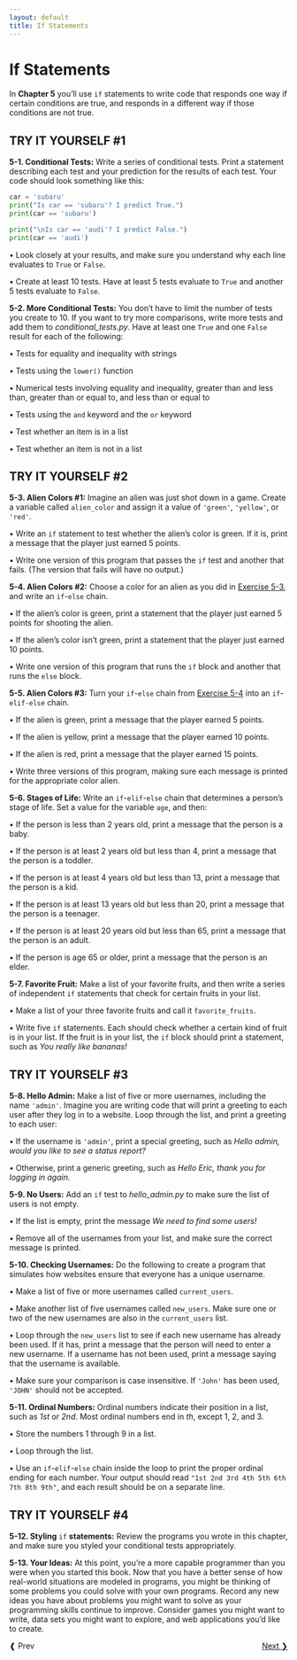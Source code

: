 ```yaml
---
layout: default
title: If Statements
---
```


# If Statements

In **Chapter 5** you’ll use `if` statements to write code that responds one way
if certain conditions are true, and responds in a different way if those
conditions are not true.

<span id="page_82"></span>


TRY IT YOURSELF \#1
-------------------

<span id="ch5exe1"></span>**5-1. Conditional Tests:** Write a series of
conditional tests. Print a statement describing each test and your
prediction for the results of each test. Your code should look something
like this:

``` python
car = 'subaru'
print("Is car == 'subaru'? I predict True.")
print(car == 'subaru')

print("\nIs car == 'audi'? I predict False.")
print(car == 'audi')
```

• Look closely at your results, and make sure you understand why each
line evaluates to `True` or `False`.

• Create at least 10 tests. Have at least 5 tests evaluate to `True` and
another 5 tests evaluate to `False`.

<span id="ch5exe2"></span>**5-2. More Conditional Tests:** You don’t
have to limit the number of tests you create to 10. If you want to try
more comparisons, write more tests and add them to
*conditional_tests.py*. Have at least one `True` and one `False` result
for each of the following:

• Tests for equality and inequality with strings

• Tests using the `lower()` function

• Numerical tests involving equality and inequality, greater than and
less than, greater than or equal to, and less than or equal to

• Tests using the `and` keyword and the `or` keyword

• Test whether an item is in a list

• Test whether an item is not in a list

TRY IT YOURSELF \#2
-------------------

<span id="ch5exe3"></span>**5-3. Alien Colors \#1:** Imagine an alien
was just shot down in a game. Create a variable called `alien_color` and
assign it a value of `'green'`, `'yellow'`, or `'red'`.

• Write an `if` statement to test whether the alien’s color is green. If
it is, print a message that the player just earned 5 points.

• Write one version of this program that passes the `if` test and
another that fails. (The version that fails will have no output.)

<span id="ch5exe4"></span>**5-4. Alien Colors \#2:** Choose a color for
an alien as you did in [Exercise 5-3](#ch5exe3), and write an
`if`-`else` chain.

• If the alien’s color is green, print a statement that the player just
earned 5 points for shooting the alien.

• If the alien’s color isn’t green, print a statement that the player
just earned 10 points.

• Write one version of this program that runs the `if` block and another
that runs the `else` block.

<span id="page_89"></span><span id="ch5exe5"></span>**5-5. Alien Colors
\#3:** Turn your `if`-`else` chain from [Exercise 5-4](#ch5exe4) into an
`if`-`elif-else` chain.

• If the alien is green, print a message that the player earned 5
points.

• If the alien is yellow, print a message that the player earned 10
points.

• If the alien is red, print a message that the player earned 15 points.

• Write three versions of this program, making sure each message is
printed for the appropriate color alien.

<span id="ch5exe6"></span>**5-6. Stages of Life:** Write an
`if`-`elif`-`else` chain that determines a person’s stage of life. Set a
value for the variable `age`, and then:

• If the person is less than 2 years old, print a message that the
person is a baby.

• If the person is at least 2 years old but less than 4, print a message
that the person is a toddler.

• If the person is at least 4 years old but less than 13, print a
message that the person is a kid.

• If the person is at least 13 years old but less than 20, print a
message that the person is a teenager.

• If the person is at least 20 years old but less than 65, print a
message that the person is an adult.

• If the person is age 65 or older, print a message that the person is
an elder.

<span id="ch5exe7"></span>**5-7. Favorite Fruit:** Make a list of your
favorite fruits, and then write a series of independent `if` statements
that check for certain fruits in your list.

• Make a list of your three favorite fruits and call it
`favorite_fruits`.

• Write five `if` statements. Each should check whether a certain kind
of fruit is in your list. If the fruit is in your list, the `if` block
should print a statement, such as *You really like bananas!*

<span id="page_93"></span>

TRY IT YOURSELF \#3
-------------------

<span id="ch5exe8"></span>**5-8. Hello Admin:** Make a list of five or
more usernames, including the name `'admin'`. Imagine you are writing
code that will print a greeting to each user after they log in to a
website. Loop through the list, and print a greeting to each user:

• If the username is `'admin'`, print a special greeting, such as *Hello
admin, would you like to see a status report?*

• Otherwise, print a generic greeting, such as *Hello Eric, thank you
for logging in again.*

<span id="ch5exe9"></span>**5-9. No Users:** Add an `if` test to
*hello_admin.py* to make sure the list of users is not empty.

• If the list is empty, print the message *We need to find some users!*

• Remove all of the usernames from your list, and make sure the correct
message is printed.

<span id="ch5exe10"></span>**5-10. Checking Usernames:** Do the
following to create a program that simulates how websites ensure that
everyone has a unique username.

• Make a list of five or more usernames called `current_users`.

• Make another list of five usernames called `new_users`. Make sure one
or two of the new usernames are also in the `current_users` list.

• Loop through the `new_users` list to see if each new username has
already been used. If it has, print a message that the person will need
to enter a new username. If a username has not been used, print a
message saying that the username is available.

• Make sure your comparison is case insensitive. If `'John'` has been
used, `'JOHN'` should not be accepted.

<span id="ch5exe11"></span>**5-11. Ordinal Numbers:** Ordinal numbers
indicate their position in a list, such as *1st* or *2nd*. Most ordinal
numbers end in *th*, except 1, 2, and 3.

• Store the numbers 1 through 9 in a list.

• Loop through the list.

• Use an `if`-`elif`-`else` chain inside the loop to print the proper
ordinal ending for each number. Your output should read
`"1st 2nd 3rd 4th 5th 6th 7th 8th 9th"`, and each result should be on a
separate line.

TRY IT YOURSELF \#4
-------------------

<span id="ch5exe12"></span>**5-12. Styling** `if` **statements:** Review
the programs you wrote in this chapter, and make sure you styled your
conditional tests appropriately.

<span id="ch5exe13"></span>**5-13. Your Ideas:** At this point, you’re a
more capable programmer than you were when you started this book. Now
that you have a better sense of how real-world situations are modeled in
programs, you might be thinking of some problems you could solve with
your own programs. Record any new ideas you have about problems you
might want to solve as your programming skills continue to improve.
Consider games you might want to write, data sets you might want to
explore, and web applications you’d like to create.


<span style="float:right;"><a href='../chapter_06/README.md'>Next &#10095;</span></a>
<a href='../chapter_04/README.md'><span style="float:left; clear:left;">&#10096; Prev</span></a>
